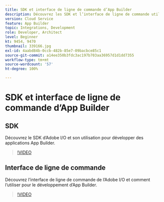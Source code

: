 ```yaml
---
title: SDK et interface de ligne de commande d’App Builder
description: Découvrez les SDK et l’interface de ligne de commande utilisés pour développer des applications App Builder.
version: Cloud Service
feature: App Builder
topic: Integrations, Development
role: Developer, Architect
level: Beginner
kt: 9454, 9470
thumbnail: 339166.jpg
exl-id: 4aabd84b-0ccb-482b-85e7-09bacbce85c1
source-git-commit: a14ee350b3fdc3ac197b703aa36957d1d1dd7355
workflow-type: tm+mt
source-wordcount: '57'
ht-degree: 100%

---
```


# SDK et interface de ligne de commande d’App Builder

## SDK

Découvrez le SDK d’Adobe I/O et son utilisation pour développer des applications App Builder.

>[!VIDEO](https://video.tv.adobe.com/v/339166/?quality=12&learn=on)

## Interface de ligne de commande

Découvrez l’interface de ligne de commande de l’Adobe I/O et comment l’utiliser pour le développement d’App Builder.

>[!VIDEO](https://video.tv.adobe.com/v/339167/?quality=12&learn=on)
